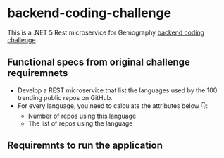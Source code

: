 ﻿# backend-coding-challenge

This is a .NET 5 Rest microservice for Gemography [backend coding challenge](https://github.com/gemography/backend-coding-challenge)

## Functional specs from original challenge requiremnets

- Develop a REST microservice that list the languages used by the 100 trending public repos on GitHub.
- For every language, you need to calculate the attributes below 👇:
  - Number of repos using this language
  - The list of repos using the language

## Requiremnts to run the application